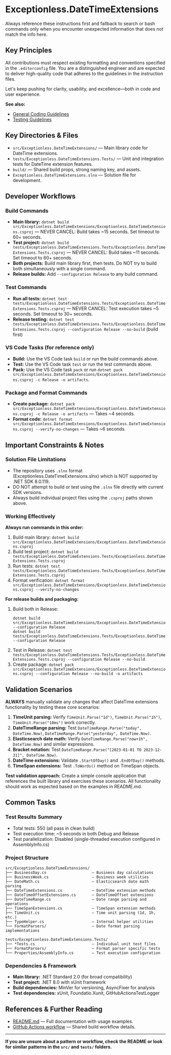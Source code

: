 # Exceptionless.DateTimeExtensions

Always reference these instructions first and fallback to search or bash commands only when you encounter unexpected information that does not match the info here.

## Key Principles

All contributions must respect existing formatting and conventions specified in the `.editorconfig` file. You are a distinguished engineer and are expected to deliver high-quality code that adheres to the guidelines in the instruction files.

Let's keep pushing for clarity, usability, and excellence—both in code and user experience.

**See also:**
- [General Coding Guidelines](instructions/general.instructions.md)
- [Testing Guidelines](instructions/testing.instructions.md)

## Key Directories & Files
- `src/Exceptionless.DateTimeExtensions/` — Main library code for DateTime extensions.
- `tests/Exceptionless.DateTimeExtensions.Tests/` — Unit and integration tests for DateTime extension features.
- `build/` — Shared build props, strong naming key, and assets.
- `Exceptionless.DateTimeExtensions.slnx` — Solution file for development.

## Developer Workflows

### Build Commands
- **Main library:** `dotnet build src/Exceptionless.DateTimeExtensions/Exceptionless.DateTimeExtensions.csproj` — NEVER CANCEL: Build takes ~15 seconds. Set timeout to 60+ seconds.
- **Test project:** `dotnet build tests/Exceptionless.DateTimeExtensions.Tests/Exceptionless.DateTimeExtensions.Tests.csproj` — NEVER CANCEL: Build takes ~11 seconds. Set timeout to 60+ seconds.
- **Both projects:** Build main library first, then tests. Do NOT try to build both simultaneously with a single command.
- **Release builds:** Add `--configuration Release` to any build command.

### Test Commands
- **Run all tests:** `dotnet test tests/Exceptionless.DateTimeExtensions.Tests/Exceptionless.DateTimeExtensions.Tests.csproj` — NEVER CANCEL: Test execution takes ~5 seconds. Set timeout to 30+ seconds.
- **Release testing:** `dotnet test tests/Exceptionless.DateTimeExtensions.Tests/Exceptionless.DateTimeExtensions.Tests.csproj --configuration Release --no-build` (build first)

### VS Code Tasks (for reference only)
- **Build:** Use the VS Code task `build` or run the build commands above.
- **Test:** Use the VS Code task `test` or run the test commands above.
- **Pack:** Use the VS Code task `pack` or run `dotnet pack src/Exceptionless.DateTimeExtensions/Exceptionless.DateTimeExtensions.csproj -c Release -o artifacts`.

### Package and Format Commands
- **Create package:** `dotnet pack src/Exceptionless.DateTimeExtensions/Exceptionless.DateTimeExtensions.csproj -c Release -o artifacts` — Takes ~4 seconds.
- **Format code:** `dotnet format src/Exceptionless.DateTimeExtensions/Exceptionless.DateTimeExtensions.csproj --verify-no-changes` — Takes ~6 seconds.

## Important Constraints & Notes

### Solution File Limitations
- The repository uses `.slnx` format (Exceptionless.DateTimeExtensions.slnx) which is NOT supported by .NET SDK 8.0.119.
- DO NOT attempt to build or test using the `.slnx` file directly with current SDK versions.
- Always build individual project files using the `.csproj` paths shown above.

### Working Effectively

**Always run commands in this order:**
1. Build main library: `dotnet build src/Exceptionless.DateTimeExtensions/Exceptionless.DateTimeExtensions.csproj`
2. Build test project: `dotnet build tests/Exceptionless.DateTimeExtensions.Tests/Exceptionless.DateTimeExtensions.Tests.csproj`  
3. Run tests: `dotnet test tests/Exceptionless.DateTimeExtensions.Tests/Exceptionless.DateTimeExtensions.Tests.csproj`
4. Format verification: `dotnet format src/Exceptionless.DateTimeExtensions/Exceptionless.DateTimeExtensions.csproj --verify-no-changes`

**For release builds and packaging:**
1. Build both in Release: 
   ```
   dotnet build src/Exceptionless.DateTimeExtensions/Exceptionless.DateTimeExtensions.csproj --configuration Release
   dotnet build tests/Exceptionless.DateTimeExtensions.Tests/Exceptionless.DateTimeExtensions.Tests.csproj --configuration Release
   ```
2. Test in Release: `dotnet test tests/Exceptionless.DateTimeExtensions.Tests/Exceptionless.DateTimeExtensions.Tests.csproj --configuration Release --no-build`
3. Create package: `dotnet pack src/Exceptionless.DateTimeExtensions/Exceptionless.DateTimeExtensions.csproj --configuration Release --no-build -o artifacts`

## Validation Scenarios

**ALWAYS** manually validate any changes that affect DateTime extensions functionality by testing these core scenarios:

1. **TimeUnit parsing:** Verify `TimeUnit.Parse("1d")`, `TimeUnit.Parse("1h")`, `TimeUnit.Parse("10ms")` work correctly.
2. **DateTimeRange parsing:** Test `DateTimeRange.Parse("today", DateTime.Now)`, `DateTimeRange.Parse("yesterday", DateTime.Now)`.
3. **Elasticsearch date math:** Verify `DateTimeRange.Parse("now+1h", DateTime.Now)` and similar expressions.
4. **Bracket notation:** Test `DateTimeRange.Parse("[2023-01-01 TO 2023-12-31]", DateTime.Now)`.
5. **DateTime extensions:** Validate `.StartOfDay()` and `.EndOfDay()` methods.
6. **TimeSpan extensions:** Test `.ToWords()` method on TimeSpan objects.

**Test validation approach:**
Create a simple console application that references the built library and exercises these scenarios. All functionality should work as expected based on the examples in README.md.

## Common Tasks

### Test Results Summary
- Total tests: 550 (all pass in clean build)
- Test execution time: ~5 seconds in both Debug and Release
- Test parallelization: Disabled (single-threaded execution configured in AssemblyInfo.cs)

### Project Structure
```
src/Exceptionless.DateTimeExtensions/
├── BusinessDay.cs                    — Business day calculations
├── BusinessWeek.cs                   — Business week utilities  
├── DateMath.cs                       — Elasticsearch date math parsing
├── DateTimeExtensions.cs             — DateTime extension methods
├── DateTimeOffsetExtensions.cs       — DateTimeOffset extensions
├── DateTimeRange.cs                  — Date range parsing and operations
├── TimeSpanExtensions.cs             — TimeSpan extension methods  
├── TimeUnit.cs                       — Time unit parsing (1d, 1h, etc.)
├── TypeHelper.cs                     — Internal helper utilities
└── FormatParsers/                    — Date format parsing implementations

tests/Exceptionless.DateTimeExtensions.Tests/
├── *Tests.cs                         — Individual unit test files
├── FormatParsers/                    — Format parser specific tests
└── Properties/AssemblyInfo.cs        — Test execution configuration
```

### Dependencies & Framework
- **Main library:** .NET Standard 2.0 (for broad compatibility)
- **Test project:** .NET 8.0 with xUnit framework
- **Build dependencies:** MinVer for versioning, AsyncFixer for analysis
- **Test dependencies:** xUnit, Foundatio.Xunit, GitHubActionsTestLogger

## References & Further Reading
- [README.md](../README.md) — Full documentation with usage examples.
- [GitHub Actions workflow](https://github.com/FoundatioFx/Foundatio/.github/workflows/build-workflow.yml) — Shared build workflow details.

---

**If you are unsure about a pattern or workflow, check the README or look for similar patterns in the `src/` and `tests/` folders.**
